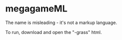 # megagameML

The name is misleading - it's not a markup language.

To run, download and open the "-grass" html.
